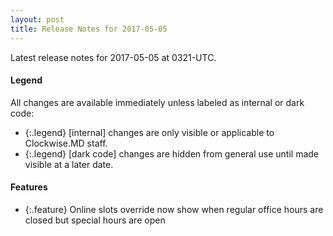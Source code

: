 ```yaml
---
layout: post
title: Release Notes for 2017-05-05
---
```


Latest release notes for 2017-05-05 at 0321-UTC.

<div class='legend' markdown='1'>

#### Legend

All changes are available immediately unless labeled as internal or dark code:

- {:.legend} [internal] changes are only visible or applicable to Clockwise.MD staff.
- {:.legend} [dark code] changes are hidden from general use until made visible at a later date.

</div>

<div class='features' markdown='1'>

#### Features

- {:.feature} Online slots override now show when regular office hours are closed but special hours are open

</div>

